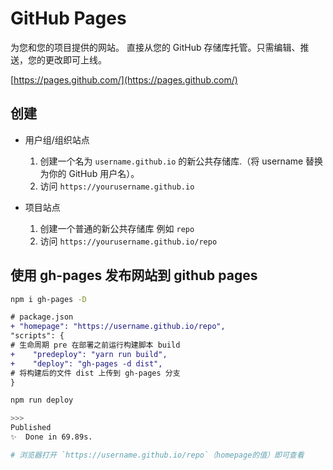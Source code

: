 # GitHub Pages

为您和您的项目提供的网站。
直接从您的 GitHub 存储库托管。只需编辑、推送，您的更改即可上线。

[https://pages.github.com/](https://pages.github.com/)

## 创建

- 用户组/组织站点

  1. 创建一个名为 `username.github.io` 的新公共存储库.（将 username 替换为你的 GitHub 用户名）。
  2. 访问 `https://yourusername.github.io`

- 项目站点
  1. 创建一个普通的新公共存储库 例如 `repo`
  2. 访问 `https://yourusername.github.io/repo`

## 使用 gh-pages 发布网站到 github pages

```sh
npm i gh-pages -D
```

```diff
# package.json
+ "homepage": "https://username.github.io/repo",
"scripts": {
# 生命周期 pre 在部署之前运行构建脚本 build
+    "predeploy": "yarn run build",
+    "deploy": "gh-pages -d dist",
# 将构建后的文件 dist 上传到 gh-pages 分支
}
```

```sh
npm run deploy

>>>
Published
✨  Done in 69.89s.

# 浏览器打开 `https://username.github.io/repo`（homepage的值）即可查看

```
